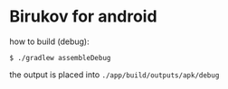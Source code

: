 # Birukov for android

how to build (debug):
```
$ ./gradlew assembleDebug
```
the output is placed into `./app/build/outputs/apk/debug`
